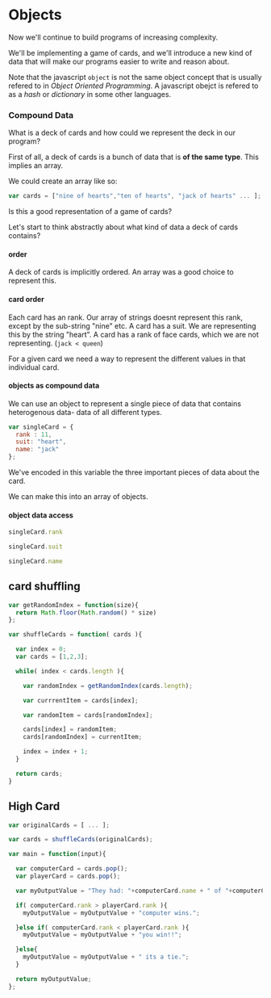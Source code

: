 # Objects

Now we'll continue to build programs of increasing complexity.

We'll be implementing a game of cards, and we'll introduce a new kind of data that will make our programs easier to write and reason about.

Note that the javascript `object` is not the same object concept that is usually refered to in *Object Oriented Programming*. A javascript obejct is refered to as a *hash* or *dictionary* in some other languages.

### Compound Data

What is a deck of cards and how could we represent the deck in our program?

First of all, a deck of cards is a bunch of data that is **of the same type**. This implies an array.

We could create an array like so:

```js
var cards = ["nine of hearts","ten of hearts", "jack of hearts" ... ];
```

Is this a good representation of a game of cards?

Let's start to think abstractly about what kind of data a deck of cards contains?

#### order
A deck of cards is implicitly ordered. An array was a good choice to represent this.

#### card order
Each card has an rank. Our array of strings doesnt represent this rank, except by the sub-string "nine" etc. A card has a suit. We are representing this by the string "heart". A card has a rank of face cards, which we are not representing. (`jack < queen`)

For a given card we need a way to represent the different values in that individual card.

#### objects as compound data

We can use an object to represent a single piece of data that contains heterogenous data- data of all different types.

```js
var singleCard = {
  rank : 11,
  suit: "heart",
  name: "jack"
};
```

We've encoded in this variable the three important pieces of data about the card.

We can make this into an array of objects.

#### object data access

```js
singleCard.rank
```

```js
singleCard.suit
```

```js
singleCard.name
```

## card shuffling

```js
var getRandomIndex = function(size){
  return Math.floor(Math.random() * size)
};

var shuffleCards = function( cards ){

  var index = 0;
  var cards = [1,2,3];

  while( index < cards.length ){

    var randomIndex = getRandomIndex(cards.length);

    var currrentItem = cards[index];

    var randomItem = cards[randomIndex];

    cards[index] = randomItem;
    cards[randomIndex] = currentItem;

    index = index + 1;
  }

  return cards;
}
```

## High Card

```javascript
var originalCards = [ ... ];

var cards = shuffleCards(originalCards);

var main = function(input){

  var computerCard = cards.pop();
  var playerCard = cards.pop();

  var myOutputValue = "They had: "+computerCard.name + " of "+computerCard.suit+ yu had: "+  "+playerCard.name + " of "+playerCard.suit;

  if( computerCard.rank > playerCard.rank ){
    myOutputValue = myOutputValue + "computer wins.";

  }else if( computerCard.rank < playerCard.rank ){
    myOutputValue = myOutputValue + "you win!!";

  }else{
    myOutputValue = myOutputValue + " its a tie.";
  }

  return myOutputValue;
};
```




